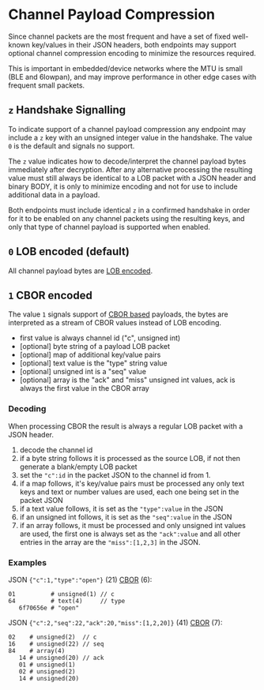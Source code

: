 # Channel Payload Compression

Since channel packets are the most frequent and have a set of fixed well-known key/values in their JSON headers, both endpoints may support optional channel compression encoding to minimize the resources required.

This is important in embedded/device networks where the MTU is small (BLE and 6lowpan), and may improve performance in other edge cases with frequent small packets.

## `z` Handshake Signalling

To indicate support of a channel payload compression any endpoint may include a `z` key with an unsigned integer value in the handshake.  The value `0` is the default and signals no support.

The `z` value indicates how to decode/interpret the channel payload bytes immediately after decryption.  After any alternative processing the resulting value must still always be identical to a LOB packet with a JSON header and binary BODY, it is only to minimize encoding and not for use to include additional data in a payload.

Both endpoints must include identical `z` in a confirmed handshake in order for it to be enabled on any channel packets using the resulting keys, and only that type of channel payload is supported when enabled.

## `0` LOB encoded (default)

All channel payload bytes are [LOB encoded](../lob).

## `1` CBOR encoded

The value `1` signals support of [CBOR based](http://cbor.io) payloads, the bytes are interpreted as a stream of CBOR values instead of LOB encoding.

* first value is always channel id ("c", unsigned int)
* [optional] byte string of a payload LOB packet
* [optional] map of additional key/value pairs
* [optional] text value is the "type" string value
* [optional] unsigned int is a "seq" value
* [optional] array is the "ack" and "miss" unsigned int values, ack is always the first value in the CBOR array

### Decoding

When processing CBOR the result is always a regular LOB packet with a JSON header.

1. decode the channel id
2. if a byte string follows it is processed as the source LOB, if not then generate a blank/empty LOB packet
3. set the `"c":id` in the packet JSON to the channel id from 1.
4. if a map follows, it's key/value pairs must be processed any only text keys and text or number values are used, each one being set in the packet JSON
5. if a text value follows, it is set as the `"type":value` in the JSON
6. if an unsigned int follows, it is set as the `"seq":value` in the JSON
7. if an array follows, it must be processed and only unsigned int values are used, the first one is always set as the `"ack":value` and all other entries in the array are the `"miss":[1,2,3]` in the JSON.

### Examples

JSON `{"c":1,"type":"open"}` (21) [CBOR](http://cbor.me/?diag=[1,%22open%22]) (6):
```
01          # unsigned(1) // c
64          # text(4)     // type
   6f70656e # "open"
```

JSON `{"c":2,"seq":22,"ack":20,"miss":[1,2,20]}` (41) [CBOR](http://cbor.me/?diag=[2,22,[20,1,2,20]]) (7):
```
02    # unsigned(2)  // c
16    # unsigned(22) // seq
84    # array(4)
   14 # unsigned(20) // ack
   01 # unsigned(1)
   02 # unsigned(2)
   14 # unsigned(20)
```

